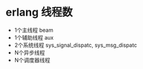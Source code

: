 # erlang 线程数
* 1个主线程 beam
* 1个辅助线程 aux
* 2个系统线程 sys_signal_dispatc, sys_msg_dispatc
* N个异步线程
* N个调度器线程
